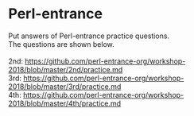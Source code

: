 # Perl-entrance

Put answers of Perl-entrance practice questions.<br>
The questions are shown below.<br>
<br>
2nd: https://github.com/perl-entrance-org/workshop-2018/blob/master/2nd/practice.md<br>
3rd: https://github.com/perl-entrance-org/workshop-2018/blob/master/3rd/practice.md<br>
4th: https://github.com/perl-entrance-org/workshop-2018/blob/master/4th/practice.md<br>
